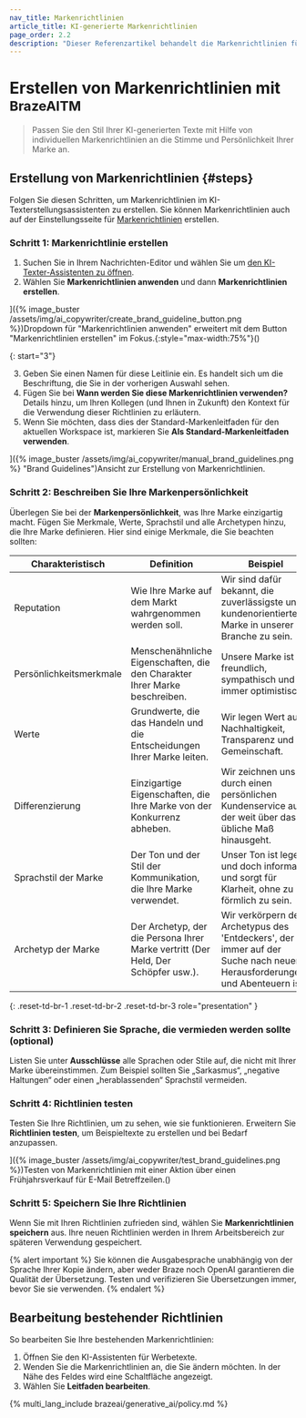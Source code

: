 ```yaml
---
nav_title: Markenrichtlinien
article_title: KI-generierte Markenrichtlinien
page_order: 2.2
description: "Dieser Referenzartikel behandelt die Markenrichtlinien für den KI-Texter-Assistenten, eine Funktion, mit der Sie den Stil der vom KI-Texter-Assistenten generierten Texte an die Stimme und den Stil Ihrer Marke anpassen können."
---
```


# Erstellen von Markenrichtlinien mit <sup>BrazeAITM</sup>

> Passen Sie den Stil Ihrer KI-generierten Texte mit Hilfe von individuellen Markenrichtlinien an die Stimme und Persönlichkeit Ihrer Marke an.

## Erstellung von Markenrichtlinien {#steps}

Folgen Sie diesen Schritten, um Markenrichtlinien im KI-Texterstellungsassistenten zu erstellen. Sie können Markenrichtlinien auch auf der Einstellungsseite für [Markenrichtlinien]({{site.baseurl}}/user_guide/administrative/app_settings/brand_guidelines/) erstellen.

### Schritt 1: Markenrichtlinie erstellen

1. Suchen Sie in Ihrem Nachrichten-Editor und wählen Sie <i class="fa-solid fa-wand-magic-sparkles" title="KI Werbetexter"></i> um [den KI-Texter-Assistenten zu öffnen]({{site.baseurl}}/user_guide/brazeai/generative_ai/ai_copywriting/#access).
2. Wählen Sie **Markenrichtlinien anwenden** und dann **Markenrichtlinien erstellen**.

]({% image_buster /assets/img/ai_copywriter/create_brand_guideline_button.png %})Dropdown für "Markenrichtlinien anwenden" erweitert mit dem Button "Markenrichtlinien erstellen" im Fokus.{:style="max-width:75%"}()

{: start="3"}

3. Geben Sie einen Namen für diese Leitlinie ein. Es handelt sich um die Beschriftung, die Sie in der vorherigen Auswahl sehen.
4. Fügen Sie bei **Wann werden Sie diese Markenrichtlinien verwenden?** Details hinzu, um Ihren Kollegen (und Ihnen in Zukunft) den Kontext für die Verwendung dieser Richtlinien zu erläutern.
5. Wenn Sie möchten, dass dies der Standard-Markenleitfaden für den aktuellen Workspace ist, markieren Sie **Als Standard-Markenleitfaden verwenden**.

]({% image_buster /assets/img/ai_copywriter/manual_brand_guidelines.png %} "Brand Guidelines")Ansicht zur Erstellung von Markenrichtlinien.

### Schritt 2: Beschreiben Sie Ihre Markenpersönlichkeit

Überlegen Sie bei der **Markenpersönlichkeit**, was Ihre Marke einzigartig macht. Fügen Sie Merkmale, Werte, Sprachstil und alle Archetypen hinzu, die Ihre Marke definieren. Hier sind einige Merkmale, die Sie beachten sollten:

| **Charakteristisch**       | **Definition**                                                                       | **Beispiel**                                                        |
|--------------------------|--------------------------------------------------------------------------------------|--------------------------------------------------------------------|
| Reputation               | Wie Ihre Marke auf dem Markt wahrgenommen werden soll.                               | Wir sind dafür bekannt, die zuverlässigste und kundenorientierteste Marke in unserer Branche zu sein. |
| Persönlichkeitsmerkmale       | Menschenähnliche Eigenschaften, die den Charakter Ihrer Marke beschreiben.                     | Unsere Marke ist freundlich, sympathisch und immer optimistisch.          |
| Werte                   | Grundwerte, die das Handeln und die Entscheidungen Ihrer Marke leiten.                           | Wir legen Wert auf Nachhaltigkeit, Transparenz und Gemeinschaft.            |
| Differenzierung          | Einzigartige Eigenschaften, die Ihre Marke von der Konkurrenz abheben.                         | Wir zeichnen uns durch einen persönlichen Kundenservice aus, der weit über das übliche Maß hinausgeht. |
| Sprachstil der Marke              | Der Ton und der Stil der Kommunikation, die Ihre Marke verwendet.                                 | Unser Ton ist leger und doch informativ und sorgt für Klarheit, ohne zu förmlich zu sein. |
| Archetyp der Marke          | Der Archetyp, der die Persona Ihrer Marke vertritt (Der Held, Der Schöpfer usw.).    | Wir verkörpern den Archetypus des 'Entdeckers', der immer auf der Suche nach neuen Herausforderungen und Abenteuern ist. |
{: .reset-td-br-1 .reset-td-br-2 .reset-td-br-3 role="presentation" }

### Schritt 3: Definieren Sie Sprache, die vermieden werden sollte (optional)

Listen Sie unter **Ausschlüsse** alle Sprachen oder Stile auf, die nicht mit Ihrer Marke übereinstimmen. Zum Beispiel sollten Sie „Sarkasmus“, „negative Haltungen“ oder einen „herablassenden“ Sprachstil vermeiden.

### Schritt 4: Richtlinien testen

Testen Sie Ihre Richtlinien, um zu sehen, wie sie funktionieren. Erweitern Sie **Richtlinien testen**, um Beispieltexte zu erstellen und bei Bedarf anzupassen.

]({% image_buster /assets/img/ai_copywriter/test_brand_guidelines.png %})Testen von Markenrichtlinien mit einer Aktion über einen Frühjahrsverkauf für E-Mail Betreffzeilen.()

### Schritt 5: Speichern Sie Ihre Richtlinien

Wenn Sie mit Ihren Richtlinien zufrieden sind, wählen Sie **Markenrichtlinien speichern** aus. Ihre neuen Richtlinien werden in Ihrem Arbeitsbereich zur späteren Verwendung gespeichert.

{% alert important %}
Sie können die Ausgabesprache unabhängig von der Sprache Ihrer Kopie ändern, aber weder Braze noch OpenAI garantieren die Qualität der Übersetzung. Testen und verifizieren Sie Übersetzungen immer, bevor Sie sie verwenden.
{% endalert %}

## Bearbeitung bestehender Richtlinien

So bearbeiten Sie Ihre bestehenden Markenrichtlinien:

1. Öffnen Sie den KI-Assistenten für Werbetexte.
2. Wenden Sie die Markenrichtlinien an, die Sie ändern möchten. In der Nähe des Feldes wird eine Schaltfläche angezeigt.
3. Wählen Sie **Leitfaden bearbeiten**.

{% multi_lang_include brazeai/generative_ai/policy.md %}
